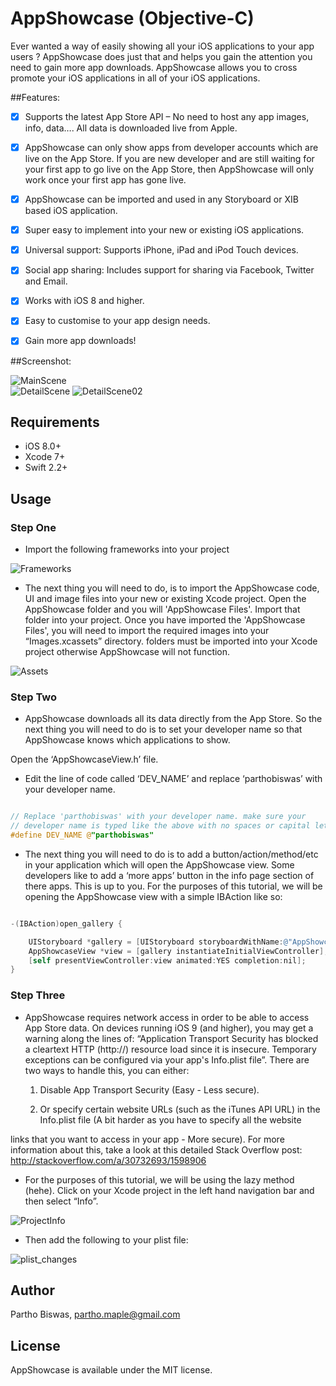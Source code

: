 # AppShowcase (Objective-C)

Ever wanted a way of easily showing all your iOS applications to your app users ? AppShowcase does just that and helps you gain the attention you need to gain more app downloads. AppShowcase allows you to cross promote your iOS applications in all of your iOS applications.



##Features:

- [x] Supports the latest App Store API – No need to host any app images, info, data…. All data is downloaded live from Apple.
- [x] AppShowcase can only show apps from developer accounts which are live on the App Store. If you are new developer and are still waiting for your first app to go live on the App Store, then AppShowcase will only work once your first app has gone live.
- [x] AppShowcase can be imported and used in any Storyboard or XIB based iOS application.
- [x] Super easy to implement into your new or existing iOS applications. 
- [x] Universal support: Supports iPhone, iPad and iPod Touch devices.
- [x] Social app sharing: Includes support for sharing via Facebook, Twitter and Email.
- [x] Works with iOS 8 and higher.
- [x] Easy to customise to your app design needs.
- [x] Gain more app downloads!


##Screenshot:

![MainScene](/Screenshot/MainScene.png?raw=true)  
![DetailScene](/Screenshot/DetailScene.png?raw=true)
![DetailScene02](/Screenshot/DetailScene.png?raw=true)


## Requirements

- iOS 8.0+ 
- Xcode 7+
- Swift 2.2+


## Usage

### Step One

- Import the following frameworks into your project

![Frameworks](/Screenshot/Frameworks.png?raw=true)

- The next thing you will need to do, is to import the AppShowcase code, UI and image files into your new or existing Xcode project. Open the AppShowcase folder and you will 'AppShowcase Files'. Import that folder into your project. Once you have imported the 'AppShowcase Files', you will need to import the required images into your “Images.xcassets” directory. folders must be imported into your Xcode project otherwise AppShowcase will not function.

![Assets](/Screenshot/Assets.png?raw=true)


### Step Two

- AppShowcase downloads all its data directly from the App Store. So the next thing you will need to do is to set your developer name so that AppShowcase knows which applications to show. 

Open the ‘AppShowcaseView.h’ file.

- Edit the line of code called ‘DEV_NAME’ and replace ‘parthobiswas’ with your developer name.

```objective-c

// Replace 'parthobiswas' with your developer name. make sure your
// developer name is typed like the above with no spaces or capital letters.
#define DEV_NAME @"parthobiswas"

```

- The next thing you will need to do is to add a button/action/method/etc in your application which will open the AppShowcase view.
Some developers like to add a ‘more apps’ button in the info page section of there apps. This is up to you. For the purposes of this
tutorial, we will be opening the AppShowcase view with a simple IBAction like so:

```objective-c

-(IBAction)open_gallery {

    UIStoryboard *gallery = [UIStoryboard storyboardWithName:@"AppShowcase" bundle:nil];
    AppShowcaseView *view = [gallery instantiateInitialViewController];
    [self presentViewController:view animated:YES completion:nil];
}

```


### Step Three

- AppShowcase requires network access in order to be able to access App Store data. On devices running iOS 9 (and higher), you may get a
warning along the lines of: “Application Transport Security has blocked a cleartext HTTP (http://) resource load since it is
insecure. Temporary exceptions can be configured via your app's Info.plist file”.
There are two ways to handle this, you can either:

  1) Disable App Transport Security (Easy - Less secure).

  2) Or specify certain website URLs (such as the iTunes API URL) in the Info.plist file (A bit harder as you have to specify all the website

links that you want to access in your app - More secure).
For more information about this, take a look at this detailed Stack Overflow post: http://stackoverflow.com/a/30732693/1598906

- For the purposes of this tutorial, we will be using the lazy method (hehe). Click on your Xcode project in the left hand navigation bar and then select “Info”.

![ProjectInfo](/Screenshot/ProjectInfo.png?raw=true)


- Then add the following to your plist file:

![plist_changes](/Screenshot/plist_changes.png?raw=true)


## Author

Partho Biswas, partho.maple@gmail.com

## License

AppShowcase is available under the MIT license.




